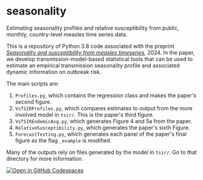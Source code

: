 # seasonality
Estimating seasonality profiles and relative susceptibility from public, monthly, country-level measles time series data.

This is a repository of Python 3.8 code associated with the preprint [*Seasonality and susceptibility from measles timeseries*](https://arxiv.org/abs/2405.09664), 2024. In the paper, we develop transmission-model-based statistical tools that can be used to estimate an empirical transmission seasonality profile and associated dynamic information on outbreak risk.

The main scripts are:
1. `Profiles.py`, which contains the regression class and makes the paper's second figure.
2. `VsTSIRProfiles.py`, which compares estimates to output from the more involved model in `tsir/`. This is the paper's third figure.
3. `VsTSIREndemicAvg.py`, which generates Figure 4 and 5a from the paper.
4. `RelativeSusceptibility.py`, which generates the paper's sixth Figure.
5. `ForecastTesting.py`, which generates each panel of the paper's final figure as the flag `_example` is modified.

Many of the outputs rely on files generated by the model in `tsir/`. Go to that directory for more information.

[![Open in GitHub Codespaces](https://github.com/codespaces/badge.svg)](https://codespaces.new/NThakkar-IDM/seasonality)
